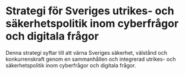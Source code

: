 # Strategi för Sveriges utrikes- och säkerhetspolitik inom cyberfrågor och digitala frågor

Denna strategi syftar till att värna Sveriges säkerhet, välstånd och konkurrenskraft genom en sammanhållen och integrerad utrikes- och säkerhetspolitik inom cyberfrågor och digitala frågor.
